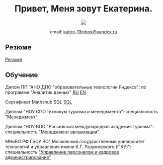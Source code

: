 <div id="header" align="center"> 
  <h1>Привет, Меня зовут Екатерина.</h1>
</div>
<p align='center'>
   <a href="https://t.me/joinchat/SpqRPBFo_sM6qm05">
       <img src="https://img.shields.io/badge/Telegram-2CA5E0?style=for-the-badge&logo=telegram&logoColor=white"/>
   </a>
<p align='center'>
   email: <a href='mailto:katrin-13inbox@yandex.ru'>katrin-13inbox@yandex.ru</a>
</p>
  

  
## Резюме
<p>
  <a href='https://github.com/Katrin-13/Katrin-13/blob/f382c20b654f5da7bd0f3947c1f91c5f251ff5c9/%D0%A0%D0%B5%D0%B7%D1%8E%D0%BC%D0%B5%20%D0%92%D0%B0%D1%81%D0%B8%D0%BB%D1%8C%D0%B5%D0%B2%D0%B0%20%D0%95%D0%BA%D0%B0%D1%82%D0%B5%D1%80%D0%B8%D0%BD%D0%B0.pdf'>Резюме</a>
</p>

## Обучение
<p>
  Дипом ПП "АНО ДПО "образовательные технологии Яндекса": по программе "Аналитик данных" <a href='https://github.com/Katrin-13/Katrin-13/blob/ecde62c2ce02f89e01a94ebbd44668066077fc7c/%D0%94%D0%B8%D0%BF%D0%BB%D0%BE%D0%BC%20%D0%AF%D0%9F%20RU.pdf'> RU</a>
  <a href='https://github.com/Katrin-13/Katrin-13/blob/ecde62c2ce02f89e01a94ebbd44668066077fc7c/%D0%94%D0%B8%D0%BF%D0%BB%D0%BE%D0%BC%20%D0%AF%D0%9F%20EN.pdf'> EN</a>
</p>

<p>
  Сертификат Mathshub SQL <a href='https://github.com/Katrin-13/Katrin-13/blob/ecde62c2ce02f89e01a94ebbd44668066077fc7c/%D0%A1%D0%B5%D1%80%D1%82%D0%B8%D1%84%D0%B8%D0%BA%D0%B0%D1%82%20Mathshub.pdf'> SQL</a>
</p>

<p>
   Диплом "НОУ СПО техникум туризма и менеджмента": специальность <a href='https://github.com/Katrin-13/Katrin-13/blob/0fbb06925b3d8fd0bd2ba0bb39b93cdf34b47122/%D0%94%D0%B8%D0%BF%D0%BB%D0%BE%D0%BC%20%D1%82%D0%B5%D1%85%D0%BD%D0%B8%D0%BA%D1%83%D0%BC%D0%B0.jpeg'> "Менеджмент"</a>
</p>

<p>
   Диплом "НОУ ВПО "Российская международная академия туризма": специальность <a href='https://github.com/Katrin-13/Katrin-13/blob/3a0181a6ea82a0f7abc33d2cccd0fae294da45d8/%D0%94%D0%B8%D0%BF%D0%BB%D0%BE%D0%BC%20%D0%A0%D0%9C%D0%90%D0%A2.jpeg'> "Менеджмент организации"</a>
</p>

<p>
МНиВО РФ ГБОУ ВО" Московский государственный университет технологий и управления имени К.Г. Разумовского (ПКУ)": специальность <a href='https://github.com/Katrin-13/Katrin-13/blob/945f475ef6367f682e99667d110201076eaa5a36/%D0%94%D0%B8%D0%BF%D0%BB%D0%BE%D0%BC%20%D0%9F%D0%9F.jpeg'> "Управление персоналом и кадровое администрирование"</a>
</p>


<!--
**Katrin-13/Katrin-13** is a ✨ _special_ ✨ repository because its `README.md` (this file) appears on your GitHub profile.

Here are some ideas to get you started:

- 🔭 I’m currently working on ...
- 🌱 I’m currently learning ...
- 👯 I’m looking to collaborate on ...
- 🤔 I’m looking for help with ...
- 💬 Ask me about ...
- 📫 How to reach me: ...
- 😄 Pronouns: ...
- ⚡ Fun fact: ...
- 🌍 Я живу в Москве
